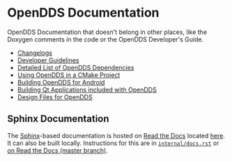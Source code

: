 # OpenDDS Documentation

OpenDDS Documentation that doesn't belong in other places, like the Doxygen
comments in the code or the OpenDDS Developer's Guide.

- [Changelogs](history)
- [Developer Guidelines](guidelines.md)
- [Detailed List of OpenDDS Dependencies](dependencies.md)
- [Using OpenDDS in a CMake Project](cmake.md)
- [Building OpenDDS for Android](android.md)
- [Building Qt Applications included with OpenDDS](qt.md)
- [Design Files for OpenDDS](design)

## Sphinx Documentation

The [Sphinx](https://www.sphinx-doc.org/en/master/)-based documentation is
hosted on [Read the Docs](readthedocs.org) located
[here](https://opendds.readthedocs.io/en/latest/). It can also be built
locally. Instructions for this are in [`internal/docs.rst`](internal/docs.rst)
or [on Read the Docs (master branch)](https://opendds.readthedocs.io/en/latest/internal/github_actions.html).
